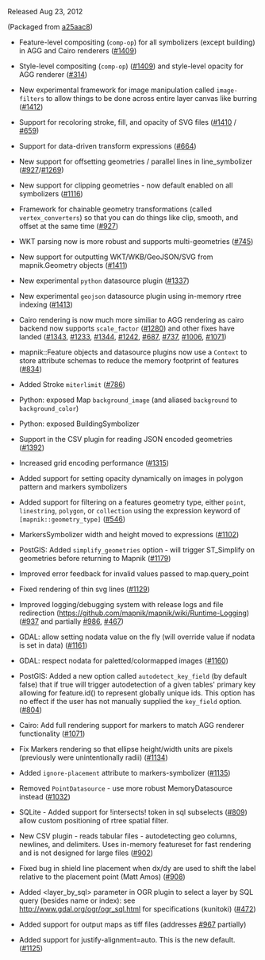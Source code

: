 Released Aug 23, 2012

(Packaged from [a25aac8](https://github.com/mapnik/mapnik/commit/a25aac8))

- Feature-level compositing (`comp-op`) for all symbolizers (except building) in AGG and Cairo renderers ([#1409](http://github.com/mapnik/mapnik/issues/1409))

- Style-level compositing (`comp-op`) ([#1409](http://github.com/mapnik/mapnik/issues/1409)) and style-level opacity for AGG renderer ([#314](http://github.com/mapnik/mapnik/issues/314))

- New experimental framework for image manipulation called `image-filters` to allow things to be done across entire layer canvas like burring ([#1412](http://github.com/mapnik/mapnik/issues/1412))

- Support for recoloring stroke, fill, and opacity of SVG files ([#1410](http://github.com/mapnik/mapnik/issues/￼1410) / [#659](http://github.com/mapnik/mapnik/issues/659))

- Support for data-driven transform expressions ([#664](http://github.com/mapnik/mapnik/issues/664))

- New support for offsetting geometries / parallel lines in line_symbolizer ([#927](http://github.com/mapnik/mapnik/issues/927)/[#1269](http://github.com/mapnik/mapnik/issues/1269))

- New support for clipping geometries - now default enabled on all symbolizers ([#1116](http://github.com/mapnik/mapnik/issues/1116))

- Framework for chainable geometry transformations (called `vertex_converters`) so that you can do things like clip, smooth, and offset at the same time ([#927](http://github.com/mapnik/mapnik/issues/927))

- WKT parsing now is more robust and supports multi-geometries ([#745](http://github.com/mapnik/mapnik/issues/745))

- New support for outputting WKT/WKB/GeoJSON/SVG from mapnik.Geometry objects ([#1411](http://github.com/mapnik/mapnik/issues/1411))

- New experimental `python` datasource plugin ([#1337](http://github.com/mapnik/mapnik/issues/1337))

- New experimental `geojson` datasource plugin using in-memory rtree indexing ([#1413](http://github.com/mapnik/mapnik/issues/1413))

- Cairo rendering is now much more similiar to AGG rendering as cairo backend now supports `scale_factor` ([#1280](http://github.com/mapnik/mapnik/issues/1280)) and other fixes have landed ([#1343](http://github.com/mapnik/mapnik/issues/1343), [#1233](http://github.com/mapnik/mapnik/issues/1233), [#1344](http://github.com/mapnik/mapnik/issues/), [#1242](http://github.com/mapnik/mapnik/issues/1242), [#687](http://github.com/mapnik/mapnik/issues/687), [#737](http://github.com/mapnik/mapnik/issues/737), [#1006](http://github.com/mapnik/mapnik/issues/1006), [#1071](http://github.com/mapnik/mapnik/issues/1071))

- mapnik::Feature objects and datasource plugins now use a `Context` to store attribute schemas to reduce the memory footprint of features ([#834](http://github.com/mapnik/mapnik/issues/834))

- Added Stroke `miterlimit` ([#786](http://github.com/mapnik/mapnik/issues/786))

- Python: exposed Map `background_image` (and aliased `background` to `background_color`)

- Python: exposed BuildingSymbolizer

- Support in the CSV plugin for reading JSON encoded geometries ([#1392](http://github.com/mapnik/mapnik/issues/1392))

- Increased grid encoding performance ([#1315](http://github.com/mapnik/mapnik/issues/1315))

- Added support for setting opacity dynamically on images in polygon pattern and markers symbolizers

- Added support for filtering on a features geometry type, either `point`, `linestring`, `polygon`,
  or `collection` using the expression keyword of `[mapnik::geometry_type]` ([#546](http://github.com/mapnik/mapnik/issues/546))

- MarkersSymbolizer width and height moved to expressions ([#1102](http://github.com/mapnik/mapnik/issues/1102))

- PostGIS: Added `simplify_geometries` option - will trigger ST_Simplify on geometries before returning to Mapnik ([#1179](http://github.com/mapnik/mapnik/issues/1179))

- Improved error feedback for invalid values passed to map.query_point

- Fixed rendering of thin svg lines ([#1129](http://github.com/mapnik/mapnik/issues/1129))

- Improved logging/debugging system with release logs and file redirection (https://github.com/mapnik/mapnik/wiki/Runtime-Logging) ([#937](http://github.com/mapnik/mapnik/issues/937) and partially [#986](http://github.com/mapnik/mapnik/issues/986), [#467](http://github.com/mapnik/mapnik/issues/467))

- GDAL: allow setting nodata value on the fly (will override value if nodata is set in data) ([#1161](http://github.com/mapnik/mapnik/issues/1161))
 
- GDAL: respect nodata for paletted/colormapped images ([#1160](http://github.com/mapnik/mapnik/issues/1160))

- PostGIS: Added a new option called `autodetect_key_field` (by default false) that if true will
  trigger autodetection of a given tables' primary key allowing for feature.id() to represent
  globally unique ids. This option has no effect if the user has not manually supplied the `key_field` option. ([#804](http://github.com/mapnik/mapnik/issues/804))

- Cairo: Add full rendering support for markers to match AGG renderer functionality ([#1071](http://github.com/mapnik/mapnik/issues/1071))

- Fix Markers rendering so that ellipse height/width units are pixels (previously were unintentionally radii) ([#1134](http://github.com/mapnik/mapnik/issues/1134))

- Added `ignore-placement` attribute to markers-symbolizer ([#1135](http://github.com/mapnik/mapnik/issues/1135))

- Removed `PointDatasource` - use more robust MemoryDatasource instead ([#1032](http://github.com/mapnik/mapnik/issues/1032))

- SQLite - Added support for !intersects! token in sql subselects ([#809](http://github.com/mapnik/mapnik/issues/809)) allow custom positioning of rtree spatial filter.

- New CSV plugin - reads tabular files - autodetecting geo columns, newlines, and delimiters. Uses in-memory featureset for fast rendering and is not designed for large files ([#902](http://github.com/mapnik/mapnik/issues/902))

- Fixed bug in shield line placement when dx/dy are used to shift the label relative to the placement point (Matt Amos) ([#908](http://github.com/mapnik/mapnik/issues/908))

- Added <layer_by_sql> parameter in OGR plugin to select a layer by SQL query (besides name or index): see http://www.gdal.org/ogr/ogr_sql.html for specifications (kunitoki) ([#472](http://github.com/mapnik/mapnik/issues/472))

- Added support for output maps as tiff files (addresses [#967]((http://github.com/mapnik/mapnik/issues/967)) partially)

- Added support for justify-alignment=auto. This is the new default. ([#1125](http://github.com/mapnik/mapnik/issues/1125))